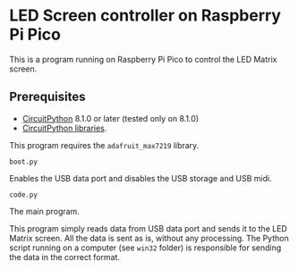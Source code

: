 LED Screen controller on Raspberry Pi Pico
==========================================


This is a program running on Raspberry Pi Pico to control the LED Matrix screen.

## Prerequisites

- [CircuitPython](https://circuitpython.org/board/raspberry_pi_pico/) 8.1.0 or later (tested only on 8.1.0)
- [CircuitPython libraries](https://circuitpython.org/libraries).

This program requires the `adafruit_max7219` library.


`boot.py`

Enables the USB data port and disables the USB storage and USB midi.


`code.py`

The main program.

This program simply reads data from USB data port and sends it to the LED Matrix screen. All the data is sent as is, without any processing.
The Python script running on a computer (see `win32` folder) is responsible for sending the data in the correct format.
